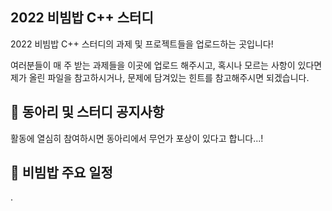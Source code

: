 ## 2022 비빔밥 C++ 스터디

2022 비빔밥 C++ 스터디의 과제 및 프로젝트들을 업로드하는 곳입니다!

여러분들이 매 주 받는 과제들을 이곳에 업로드 해주시고, 혹시나 모르는 사항이 있다면 제가 올린 파일을 참고하시거나, 문제에 담겨있는 힌트를 참고해주시면 되겠습니다.

## :triangular_flag_on_post: 동아리 및 스터디 공지사항

활동에 열심히 참여하시면 동아리에서 무언가 포상이 있다고 합니다...!

## :calendar: 비빔밥 주요 일정

.
